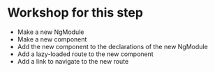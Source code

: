 # Workshop for this step

* Make a new NgModule
* Make a new component
* Add the new component to the declarations of the new NgModule
* Add a lazy-loaded route to the new component
* Add a link to navigate to the new route
